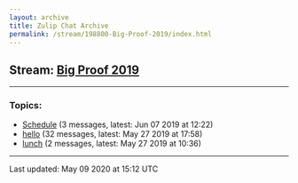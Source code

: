 ```yaml
---
layout: archive
title: Zulip Chat Archive
permalink: /stream/198800-Big-Proof-2019/index.html
---
```


## Stream: [Big Proof 2019](https://leanprover-community.github.io/archive/stream/198800-Big-Proof-2019/index.html)
---

### Topics:

* [Schedule](topic/Schedule.html) (3 messages, latest: Jun 07 2019 at 12:22)
* [hello](topic/hello.html) (32 messages, latest: May 27 2019 at 17:58)
* [lunch](topic/lunch.html) (2 messages, latest: May 27 2019 at 10:36)

<hr><p>Last updated: May 09 2020 at 15:12 UTC</p>